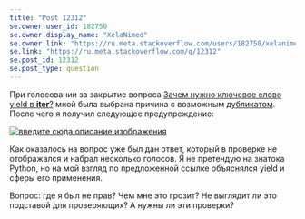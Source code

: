 ```yaml
---
title: "Post 12312"
se.owner.user_id: 182750
se.owner.display_name: "XelaNimed"
se.owner.link: "https://ru.meta.stackoverflow.com/users/182750/xelanimed"
se.link: "https://ru.meta.stackoverflow.com/q/12312"
se.post_id: 12312
se.post_type: question
---
```

<p>При голосовании за закрытие вопроса <a href="https://ru.stackoverflow.com/questions/1483215">Зачем нужно ключевое слово yield в <strong>iter</strong>?</a> мной была выбрана причина с возможным <a href="https://ru.stackoverflow.com/questions/1037883">дубликатом</a>. После чего я получил следующее предупреждение:</p>
<p><a href="https://i.stack.imgur.com/pvtRM.png" rel="nofollow noreferrer"><img src="https://i.stack.imgur.com/pvtRM.png" alt="введите сюда описание изображения" /></a></p>
<p>Как оказалось на вопрос уже был дан ответ, который в проверке не отображался и набрал несколько голосов.
Я не претендую на знатока Python, но на мой взгляд по предложенной ссылке объяснялся yield и сферы его применения.</p>
<p>Вопрос: где я был не прав? Чем мне это грозит? Не выглядит ли это подставой для проверяющих? А нужны ли эти проверки?</p>
